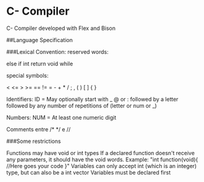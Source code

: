# C- Compiler
C- Compiler developed with Flex and Bison


##Language Specification

###Lexical Convention:
reserved words:

else  if  int  return  void  while

special symbols:

<  <=  >  >=  ==  !=  = - + *  /   ;  ,  (  )  [  ]  {  }  

Identifiers:
ID = May optionally start with _ @ or : followed by a letter followed by any number of repetitions of (letter or num or _)

Numbers:
NUM = At least one numeric digit

Comments entre /*  */ e //

###Some restrictions

Functions may have void or int types
If a declared function doesn't receive any parameters, it should have the void words.
Example:
"int function(void){
    //Here goes your code
}"
Variables can only accept int (which is an integer) type, but can also be a int vector
Variables must be declared first



